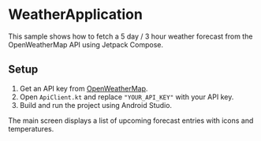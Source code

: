 # WeatherApplication

This sample shows how to fetch a 5 day / 3 hour weather forecast from the OpenWeatherMap API using Jetpack Compose.

## Setup
1. Get an API key from [OpenWeatherMap](https://openweathermap.org/api).
2. Open `ApiClient.kt` and replace `"YOUR_API_KEY"` with your API key.
3. Build and run the project using Android Studio.

The main screen displays a list of upcoming forecast entries with icons and temperatures.
